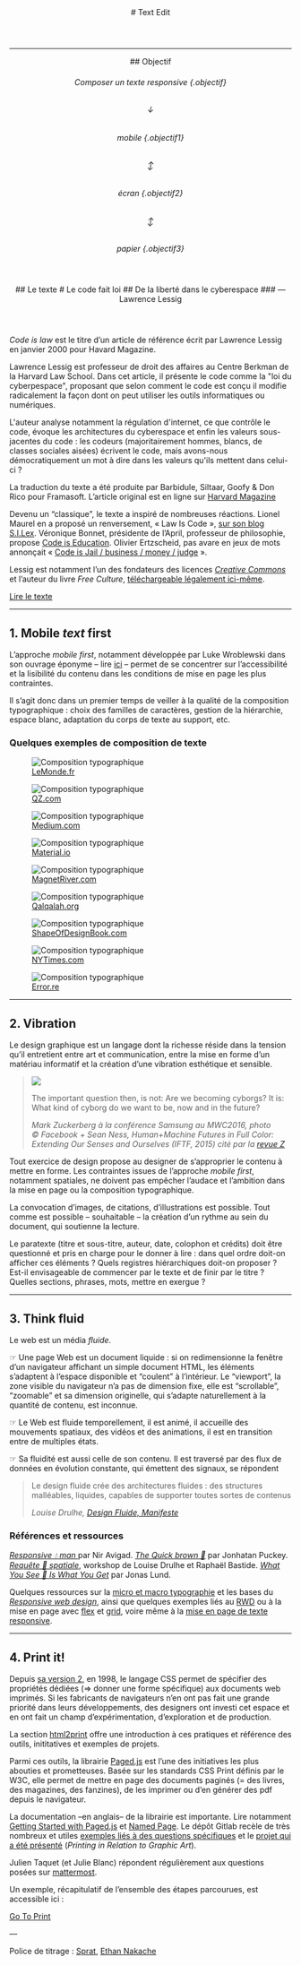 
<header markdown="1">
# Text Edit
</header>

***


<header markdown="1" id="intro" >
## <span>Objectif</span>

###### Composer un texte responsive  {.objectif}
###### ↓
###### mobile {.objectif1}
###### ↕
###### écran {.objectif2}
###### ↕
###### papier {.objectif3}
</header>


<header id="cil"  markdown="1" >
## <span>Le texte</span>
# Le code fait loi
## De la liberté dans le cyberespace
### — <br>Lawrence Lessig
</header>

*Code is law* est le titre d’un article de référence écrit par Lawrence Lessig en janvier 2000 pour Havard Magazine.

Lawrence Lessig est professeur de droit des affaires au Centre Berkman de la Harvard Law School. Dans cet article, il présente le code comme la "loi du cyberpespace", proposant que selon comment le code est conçu il modifie radicalement la façon dont on peut utiliser les outils informatiques ou numériques.

L'auteur analyse notamment la régulation d'internet, ce que contrôle le code, évoque les architectures du cyberespace et enfin les valeurs sous-jacentes du code : les codeurs (majoritairement hommes, blancs, de classes sociales aisées) écrivent le code, mais avons-nous démocratiquement un mot à dire dans les valeurs qu'ils mettent dans celui-ci ?

La traduction du texte a été produite par Barbidule, Siltaar, Goofy & Don Rico pour Framasoft. L’article original est en ligne sur [Harvard Magazine](https://harvardmagazine.com/2000/01/code-is-law-html)

Devenu un “classique”, le texte a inspiré de nombreuses réactions. Lionel Maurel en a proposé un renversement, « Law Is Code », [sur son blog S.I.Lex](https://scinfolex.com/2014/01/24/comment-code-is-law-sest-renverse-en-law-is-code/). Véronique Bonnet, présidente de l’April, professeur de philosophie, propose [Code is Education](https://www.april.org/code-education-un-editorial-de-rentree-de-veronique-bonnet-presidente-de-l-april). Olivier Ertzscheid, pas avare en jeux de mots annonçait « [Code is Jail / business / money / judge](https://affordance.typepad.com/mon_weblog/2015/03/code-is-law-and-code-is-jail.html) ».  

Lessig est notamment l’un des fondateurs des licences [*Creative Commons*](https://creativecommons.org/) et l’auteur du livre *Free Culture*, [téléchargeable légalement ici-même](../zones/texts/lessing_freeculture.odt).


<a class="button" href="https://framablog.org/2010/05/22/code-is-law-lessig/"><span>Lire le texte</span></a>

****

## <span>1. Mobile *text* first</span>

L’approche *mobile first*, notamment développée par Luke Wroblewski dans son ouvrage éponyme – lire [ici](https://www.dropbox.com/s/u07bwpgbkjkdoem/Mobile_first_ed1_v1.pdf?dl=0) – permet de se concentrer sur l’accessibilité et la lisibilité du contenu dans les conditions de mise en page les plus contraintes.

Il s’agit donc dans un premier temps de veiller à la qualité de la composition typographique : choix des familles de caractères, gestion de la hiérarchie, espace blanc, adaptation du corps de texte au support, etc.

### Quelques exemples de composition de texte 

<div class="scrollables" >

  <figure>
    <img src="images/lemonde.png" alt="Composition typographique">
    <figcaption><a href="https://www.lemonde.fr/big-browser/article/2020/07/17/les-emojis-au-c-ur-de-batailles-de-representation_6046552_4832693.html">LeMonde.fr</a></figcaption>
  </figure>
  <figure>
    <img src="images/qz.png" alt="Composition typographique">
    <figcaption><a href="https://qz.com/africa/1931111/googles-project-taara-to-deliver-fast-speed-internet-to-africans/">QZ.com</a></figcaption>
  </figure>
  <figure>
    <img src="images/medium.png" alt="Composition typographique">
    <figcaption><a href="https://modus.medium.com/on-the-visual-weariness-of-the-web-8af1c969ce73">Medium.com</a></figcaption>
  </figure>
  <figure>
    <img src="images/material.png" alt="Composition typographique">
    <figcaption><a href="https://material.io/design/typography/the-type-system.html">Material.io</a></figcaption>
  </figure>
  <figure>
    <img src="images/magnet.png" alt="Composition typographique">
    <figcaption><a href="http://magnetriver.com/contents/the-room-of-fulfilled-dreams">MagnetRiver.com</a></figcaption>
  </figure>
  <figure>
    <img src="images/qalqalah.png" alt="Composition typographique">
    <figcaption><a href="https://qalqalah.org/fr/carnets-de-recherche/myriam-suchet-opening-en-forme-de-mind-opener">Qalqalah.org</a></figcaption>
  </figure>
  <figure>
    <img src="images/shapeofdesignbook.png" alt="Composition typographique">
    <figcaption><a href="https://shapeofdesignbook.com/chapters/00-introduction/">ShapeOfDesignBook.com</a></figcaption>
  </figure>
  <figure>
    <img src="images/nytimes.png" alt="Composition typographique">
    <figcaption><a href="https://www.nytimes.com/interactive/2020/11/07/magazine/election-voting-democracy.html">NYTimes.com</a></figcaption>
  </figure>
  <figure>
    <img src="images/error.re.png" alt="Composition typographique">
    <figcaption><a href="https://www.error.re/bloc-noir/">Error.re</a></figcaption>
  </figure>

</div>


***

## <span>2. Vibration</span>

Le design graphique est un langage dont la richesse réside dans la tension qu’il entretient entre art et communication, entre la mise en forme d’un matériau informatif et la création d’une vibration esthétique et sensible. 


<blockquote class="cyborgs">
  <img src="images/mark-zuckerberg-samsung-unpacked-2016.jpg">    
  <p>The important question then, is not: Are we becoming cyborgs? It is: What kind of cyborg do we want to be, now and in the future?    </p>
  <cite>Mark Zuckerberg à la conférence Samsung au MWC2016, photo © Facebook + Sean Ness, <i>Human+Machine Futures in Full Color: Extending Our Senses and Ourselves</i> (IFTF, 2015) cité par la <a href="http://www.zite.fr/wp-content/uploads/2017/11/Brochure_Z9_Google.pdf">revue Z</a></cite>
</blockquote>


Tout exercice de design propose au designer de s’approprier le contenu à mettre en forme. Les contraintes issues de l’approche *mobile first*, notamment spatiales, ne doivent pas empêcher l’audace et l’ambition dans la mise en page ou la composition typographique. 

La convocation d’images, de citations, d’illustrations est possible. Tout comme est possible – souhaitable – la création d’un rythme au sein du document, qui soutienne la lecture.

Le paratexte (titre et sous-titre, auteur, date, colophon et crédits) doit être questionné et pris en charge pour le donner à lire : dans quel ordre doit-on afficher ces éléments ? Quels registres hiérarchiques doit-on proposer ? Est-il envisageable de commencer par le texte et de finir par le titre ? Quelles sections, phrases, mots, mettre en exergue ?



***

## <span>3. Think fluid</span>

Le web est un média *fluide*.  

☞ Une page Web est un document liquide : si on redimensionne la fenêtre d’un navigateur affichant un simple document HTML, les éléments s’adaptent à l’espace disponible et “coulent” à l’intérieur. Le “viewport”, la zone visible du navigateur n’a pas de dimension fixe, elle est “scrollable”, “zoomable” et sa dimension originelle, qui s’adapte naturellement à la quantité de contenu, est inconnue. 

☞ Le Web est fluide temporellement, il est <span class="animated">animé</span>, il accueille des mouvements spatiaux, des vidéos et des animations, il est en transition entre de multiples états. 

☞ Sa fluidité est aussi celle de son contenu. Il est traversé par des flux de données en évolution constante, qui émettent des signaux, se répondent

<blockquote class="fluide">
<p>Le design fluide crée des architectures fluides : des structures malléables, liquides, capables de supporter toutes sortes de contenus</p>
<cite>Louise Drulhe, <a href="https://louisedrulhe.fr/designfluide/#manifeste">Design Fluide, Manifeste</a></cite>
</blockquote>

### Références et ressources

*[Responsive 💧 man ](http://projects.niravigad.com/responsive_man/)* par Nir Avigad. *[The Quick brown 🦊](https://www.thequickbrown.com/)* par Jonhatan Puckey. *[Requête 🚀 spatiale](https://raphaelbastide.com/workshops/requetespatiale/)*, workshop de Louise Drulhe et Raphaël Bastide. *[What You See 👀  Is What You Get](https://whatyouseeiswhatyouget.net)* par Jonas Lund.

Quelques ressources sur la [micro et macro typographie](../../ressources/typo/macromicro/) et les bases du *[Responsive web design](../../ressources/rwd/)*, ainsi que quelques exemples liés au [RWD](../../exemples/#rwd) ou à la mise en page avec [flex](../../exemples/#flex) et [grid](../../exemples/#grid), voire même à la [mise en page de texte responsive](../../exemples/text/).

***


## <span>4. Print it!</span>

Depuis [sa version 2](http://www.yoyodesign.org/doc/w3c/css2/cover.html), en 1998, le langage CSS permet de spécifier des propriétés dédiées (⇒ donner une forme spécifique) aux documents web imprimés. Si les fabricants de navigateurs n’en ont pas fait une grande priorité dans leurs développements, des designers ont investi cet espace et en ont fait un champ d’expérimentation, d’exploration et de production. 

La section [html2print](../../ressources/html2print/) offre une introduction à ces pratiques et référence des outils, inititatives et exemples de projets.

Parmi ces outils, la librairie [Paged.js](https://pagedjs.org/) est l’une des initiatives les plus abouties et prometteuses. Basée sur les standards CSS Print définis par le W3C, elle permet de mettre en page des documents paginés (= des livres, des magazines, des fanzines), de les imprimer ou d’en générer des pdf depuis le navigateur.

La documentation –en anglais– de la librairie est importante. Lire notamment [Getting Started with Paged.js](https://www.pagedjs.org/documentation/02-getting-started-with-paged-js/) et [Named Page](https://www.pagedjs.org/documentation/08-named-pages/). Le dépôt Gitlab recèle de très nombreux et utiles [exemples liés à des questions spécifiques](https://gitlab.pagedmedia.org/tools/experiments/) et le [projet qui a été présenté](https://gitlab.pagedmedia.org/samples/) (*Printing in Relation to Graphic Art*).

Julien Taquet (et Julie Blanc) répondent régulièrement aux questions posées sur [mattermost](https://mattermost.pagedmedia.org/pagedmedia/channels/town-square).

Un exemple, récapitulatif de l’ensemble des étapes parcourues, est accessible ici :

<a class="button" href="../../exemples/textedit/"><span>Go To Print</span></a>

<footer markdown="1" >
—

Police de titrage : [Sprat](https://github.com/EthanNakache/Sprat-type), [Ethan Nakache](http://www.ethannakache.com/)
</footer>

